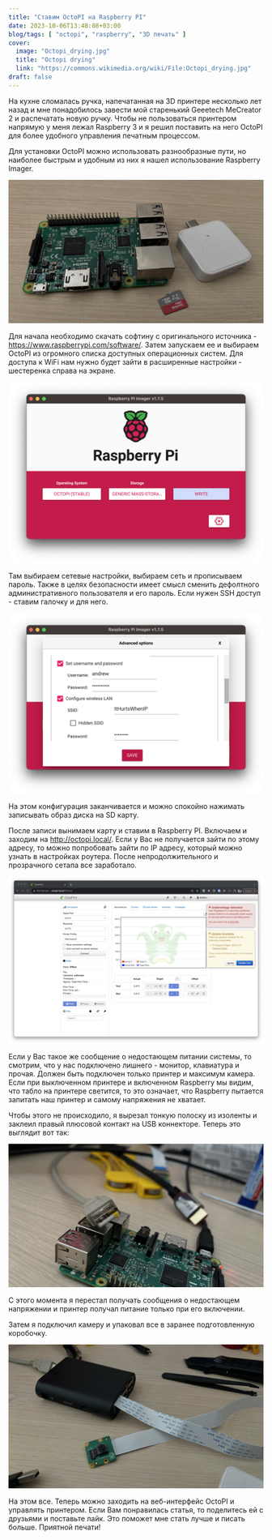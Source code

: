 ```yaml
---
title: "Ставим OctoPI на Raspberry PI"
date: 2023-10-06T13:48:08+03:00
blog/tags: [ "octopi", "raspberry", "3D печать" ]
cover:
  image: "Octopi_drying.jpg"
  title: "Octopi drying"
  link: "https://commons.wikimedia.org/wiki/File:Octopi_drying.jpg"
draft: false
---
```


На кухне сломалась ручка, напечатанная на 3D принтере несколько лет назад и мне понадобилось завести мой старенький
Geeetech MeCreator 2 и распечатать новую ручку. Чтобы не пользоваться принтером напрямую у меня лежал Raspberry 3 и я
решил поставить на него OctoPI для более удобного управления печатным процессом.

Для установки ОctoPI можно использовать разнообразные пути, но наиболее быстрым и удобным из них я нашел использование
Raspberry Imager.

<!--more-->

![IMG_9649.jpeg](IMG_9649.jpeg)

Для начала необходимо скачать софтину с оригинального источника - https://www.raspberrypi.com/software/. Затем запускаем
ее и выбираем OctoPI из огромного списка доступных операционных систем. Для доступа к WiFi нам нужно будет зайти в
расширенные настройки - шестеренка справа на экране.

![1.png](2.png)

Там выбираем сетевые настройки, выбираем сеть и прописываем пароль. Также в целях безопасности имеет смысл сменить
дефолтного административного пользователя и его пароль. Если нужен SSH доступ - ставим галочку и для него.

![2.png](1.png)

На этом конфигурация заканчивается и можно спокойно нажимать записывать образ диска на SD карту.

После записи вынимаем карту и ставим в Raspberry PI. Включаем и заходим на http://octopi.local/. Если у Вас не
получается зайти по этому адресу, то можно попробовать зайти по IP адресу, который можно узнать в настройках роутера.
После непродолжительного и прозрачного сетапа все заработало.

![3.png](3.png)

Если у Вас такое же сообщение о недостающем питании системы, то смотрим, что у нас подключено лишнего - монитор,
клавиатура и прочая. Должен быть подключен только принтер и максимум камера. Если при выключенном принтере и включенном
Raspberry мы видим, что табло на принтере светится, то это означает, что Raspberry пытается запитать наш принтер и
самому напряжения не хватает.

Чтобы этого не происходило, я вырезал тонкую полоску из изоленты и заклеил правый плюсовой контакт на USB коннекторе.
Теперь это выглядит вот так:

![IMG_9651.jpeg](IMG_9651.jpeg)

С этого момента я перестал получать сообщения о недостающем напряжении и принтер получал питание только при его
включении.

Затем я подключил камеру и упаковал все в заранее подготовленную коробочку.

![IMG_9653.jpeg](IMG_9653.jpeg)

На этом все. Теперь можно заходить на веб-интерфейс OctoPI и управлять принтером. Если Вам понравилась статья, то
поделитесь ей с друзьями и поставьте лайк. Это поможет мне стать лучше и писать больше. Приятной печати!
